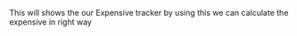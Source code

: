 This will shows the our Expensive tracker
by using this we can calculate the expensive in right way

